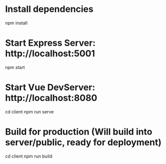 # Install dependencies
npm install

# Start Express Server: http://localhost:5001
npm start

# Start Vue DevServer: http://localhost:8080
cd client
npm run serve

# Build for production (Will build into server/public, ready for deployment)
cd client
npm run build
